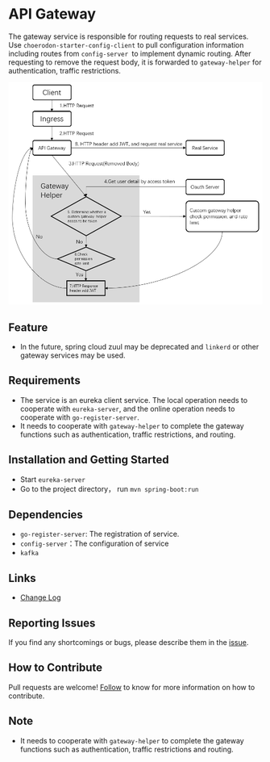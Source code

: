 # API Gateway
The gateway service is responsible for routing requests to real services. Use `choerodon-starter-config-client` to pull configuration information including routes from `config-server `to implement dynamic routing. After requesting to remove the request body, it is forwarded to `gateway-helper` for authentication, traffic restrictions.

![Flow chart](screenshot/flow_chart.png)

## Feature
- In the future, spring cloud zuul may be deprecated and `linkerd` or other gateway services may be used.

## Requirements
- The service is an eureka client service. The local operation needs to cooperate with `eureka-server`, and the online operation needs to cooperate with `go-register-server`.
- It needs to cooperate with `gateway-helper` to complete the gateway functions such as authentication, traffic restrictions, and routing.

## Installation and Getting Started
- Start `eureka-server`
- Go to the project directory， run `mvn spring-boot:run`

## Dependencies
- `go-register-server`:   The registration of service.
- `config-server`：The configuration of service
- `kafka`

## Links

* [Change Log](./CHANGELOG.zh-CN.md)

## Reporting Issues
If you find any shortcomings or bugs, please describe them in the [issue](https://github.com/choerodon/choerodon/issues/new?template=issue_template.md).

## How to Contribute
Pull requests are welcome! [Follow](https://github.com/choerodon/choerodon/blob/master/CONTRIBUTING.md) to know for more information on how to contribute.


## Note
- It needs to cooperate with `gateway-helper` to complete the gateway functions such as authentication, traffic restrictions and routing.
